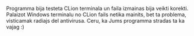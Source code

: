 Programma bija testeta CLion terminala un faila izmainas bija veikti korekti. 
Palaizot Windows terminalu no CLion fails netika mainits, bet ta problema, visticamak radiajs 
del antivirusa. Ceru, ka Jums programma stradas ta ka vajag :)